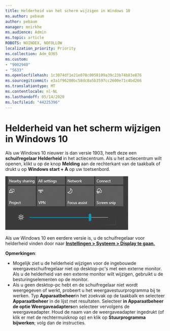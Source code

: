 ```yaml
---
title: Helderheid van het scherm wijzigen in Windows 10
ms.author: pebaum
author: pebaum
manager: mnirkhe
ms.audience: Admin
ms.topic: article
ROBOTS: NOINDEX, NOFOLLOW
localization_priority: Priority
ms.collection: Adm_O365
ms.custom:
- "9002940"
- "5633"
ms.openlocfilehash: 1c3074df1e21e078c0058109a39c23b74b83e876
ms.sourcegitcommit: e3a1f96200bc58dc8a5b3597cc2600e71c4bd266
ms.translationtype: MT
ms.contentlocale: nl-NL
ms.lasthandoff: 05/14/2020
ms.locfileid: "44225396"
---
```

# <a name="change-screen-brightness-in-windows-10"></a>Helderheid van het scherm wijzigen in Windows 10

Als uw Windows 10 nieuwer is dan versie 1903, heeft deze een **schuifregelaar Helderheid** in het actiecentrum. Als u het actiecentrum wilt openen, klikt u op de knop **Melding** aan de rechterkant van de taakbalk of drukt u op **Windows start + A** op uw toetsenbord.

![Schuifregelaar Helderheid](media/brightness-slider.png)

Als uw Windows 10 een eerdere versie is, u de schuifregelaar voor helderheid vinden door naar **[Instellingen > Systeem > Display te gaan.](ms-settings:display?activationSource=GetHelp)**

**Opmerkingen**:

- Mogelijk ziet u de helderheid wijzigen voor de ingebouwde weergaveschuifregelaar niet op desktop-pc's met een externe monitor. Als u de helderheid van een externe monitor wilt wijzigen, gebruikt u de besturingselementen op de monitor.
- Als u geen desktop-pc hebt en de schuifregelaar niet wordt weergegeven of werkt, probeert u het weergavestuurprogramma bij te werken. Typ **Apparaatbeheer**in het zoekvak op de taakbalk en selecteer **Apparaatbeheer** in de lijst met resultaten. Selecteer **in Apparaatbeheer** **de optie Weergaveadapters**en selecteer vervolgens de weergaveadapter. Houd de naam van de weergaveadapter ingedrukt (of klik er met de rechtermuisknop op) en klik op **Stuurprogramma bijwerken**; volg dan de instructies.
